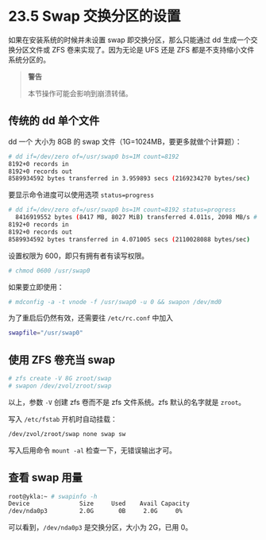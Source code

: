 # 23.5 Swap 交换分区的设置

如果在安装系统的时候并未设置 swap 即交换分区，那么只能通过 dd 生成一个交换分区文件或 ZFS 卷来实现了。因为无论是 UFS 还是 ZFS 都是不支持缩小文件系统分区的。

>**警告**
>
>本节操作可能会影响到崩溃转储。

## 传统的 dd 单个文件

dd 一个 大小为 8GB 的 swap 文件（1G=1024MB，要更多就做个计算题）：

```sh
# dd if=/dev/zero of=/usr/swap0 bs=1M count=8192
8192+0 records in
8192+0 records out
8589934592 bytes transferred in 3.959893 secs (2169234270 bytes/sec)
```

要显示命令进度可以使用选项 `status=progress`

```sh
# dd if=/dev/zero of=/usr/swap0 bs=1M count=8192 status=progress
  8416919552 bytes (8417 MB, 8027 MiB) transferred 4.011s, 2098 MB/s # 此处是实时刷新的
8192+0 records in
8192+0 records out
8589934592 bytes transferred in 4.071005 secs (2110028088 bytes/sec)
```

设置权限为 600，即只有拥有者有读写权限。

```sh
# chmod 0600 /usr/swap0
```

如果要立即使用：

```sh
# mdconfig -a -t vnode -f /usr/swap0 -u 0 && swapon /dev/md0
```

为了重启后仍然有效，还需要往 `/etc/rc.conf` 中加入

```sh
swapfile="/usr/swap0"
```

## 使用 ZFS 卷充当 swap

```sh
# zfs create -V 8G zroot/swap
# swapon /dev/zvol/zroot/swap
```

以上，参数 `-V` 创建 zfs 卷而不是 zfs 文件系统。zfs 默认的名字就是 `zroot`。

写入 `/etc/fstab` 开机时自动挂载：

```sh
/dev/zvol/zroot/swap none swap sw
```

写入后用命令 `mount -al` 检查一下，无错误输出才可。

## 查看 swap 用量


```sh
root@ykla:~ # swapinfo -h
Device              Size     Used    Avail Capacity
/dev/nda0p3         2.0G       0B     2.0G     0%
```

可以看到，`/dev/nda0p3` 是交换分区，大小为 2G，已用 0。
